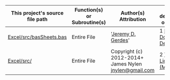 |This project's source file path|Function(s) or Subroutine(s)|Author(s) Attribution|Short description of license|
|---|---|---|---|
|[Excel/src/basSheets.bas](https://github.com/Temtesb/StatisticsCalculationsForExcel/blob/master/Excel/src/basSheets.bas)|Entire File|'[Jeremy D. Gerdes](mailto:jeremy.gerdes@navy.mil)'|1 [Public Domain Dedication](https://creativecommons.org/publicdomain/zero/1.0/)|
|[Excel/src/](https://github.com/Temtesb/StatisticsCalculationsForExcel/blob/master/Excel/src/basSheets.bas)|Entire File|Copyright (c) 2012-2014+ James Nylen <jnylen@gmail.com>|2 [The MIT License (MIT)](https://opensource.org/licenses/MIT)|
